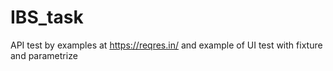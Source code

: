 # IBS_task
API test by examples at https://reqres.in/
and example of UI test with fixture and parametrize
